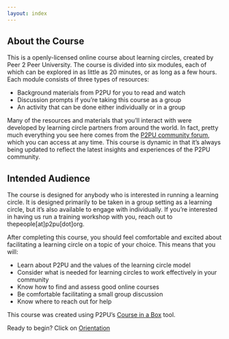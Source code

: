 ```yaml
---
layout: index
---
```

## About the Course
This is a openly-licensed online course about learning circles, created by Peer 2 Peer University. The course is divided into six modules, each of which can be explored in as little as 20 minutes, or as long as a few hours. Each module consists of three types of resources:
- Background materials from P2PU for you to read and watch
- Discussion prompts if you’re taking this course as a group
- An activity that can be done either individually or in a group

Many of the resources and materials that you’ll interact with were developed by learning circle partners from around the world. In fact, pretty much everything you see here comes from the [P2PU community forum](https://community.p2pu.org/), which you can access at any time. This course is dynamic in that it’s always being updated to reflect the latest insights and experiences of the P2PU community. 
## Intended Audience
The course is designed for anybody who is interested in running a learning circle. It is designed primarily to be taken in a group setting as a learning circle, but it’s also available to engage with individually. If you’re interested in having us run a training workshop with you, reach out to thepeople[at]p2pu[dot]org.

After completing this course, you should feel comfortable and excited about facilitating a learning circle on a topic of your choice. This means that you will: 
- Learn about P2PU and the values of the learning circle model 
- Consider what is needed for learning circles to work effectively in your community
- Know how to find and assess good online courses
- Be comfortable facilitating a small group discussion
- Know where to reach out for help

This course was created using P2PU’s [Course in a Box](https://howto.p2pu.org/) tool.

Ready to begin? Click on [Orientation](https://p2pu.github.io/facilitate-course/modules/orientation/activity-check-in/)
